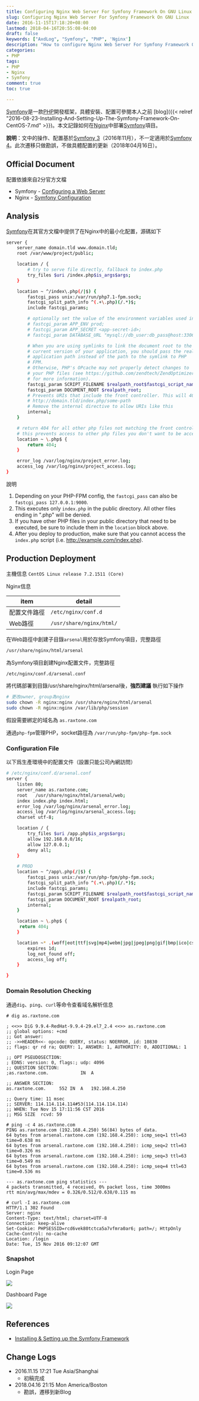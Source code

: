 ```yaml
---
title: Configuring Nginx Web Server For Symfony Framework On GNU Linux
slug: Configuring Nginx Web Server For Symfony Framework On GNU Linux
date: 2016-11-15T17:18:20+08:00
lastmod: 2018-04-16T20:55:08-04:00
draft: false
keywords: ["AxdLog", "Symfony", "PHP", 'Nginx']
description: "How to configure Nginx Web Server For Symfony Framework On GNU Linux"
categories:
- PHP
tags:
- PHP
- Nginx
- Symfony
comment: true
toc: true

---
```


[Symfony][symfony]是一款[PHP][php]開發框架，具體安裝、配置可參閱本人之前 [blog]({{< relref "2016-08-23-Installing-And-Setting-Up-The-Symfony-Framework-On-CentOS-7.md" >}})。本文記錄如何在[Nginx][nginx]中部署[Symfony][symfony]項目。

**說明**：文中的操作、配置基於[Symfony 3][symfony]（2016年11月），不一定適用於[Symfony 4][symfony]。此次遷移只做勘誤，不做具體配置的更新（2018年04月16日）。

<!--more-->

## Official Document
配置依據來自2分官方文檔

* Symfony - [Configuring a Web Server](https://symfony.com/doc/master/setup/web_server_configuration.html)
* Nginx - [Symfony Configuration](https://www.nginx.com/resources/wiki/start/topics/recipes/symfony/)


## Analysis
[Symfony][symfony]在其官方文檔中提供了在Nginx中的最小化配置，源碼如下

```bash
server {
    server_name domain.tld www.domain.tld;
    root /var/www/project/public;

    location / {
        # try to serve file directly, fallback to index.php
        try_files $uri /index.php$is_args$args;
    }

    location ~ ^/index\.php(/|$) {
        fastcgi_pass unix:/var/run/php7.1-fpm.sock;
        fastcgi_split_path_info ^(.+\.php)(/.*)$;
        include fastcgi_params;

        # optionally set the value of the environment variables used in the application
        # fastcgi_param APP_ENV prod;
        # fastcgi_param APP_SECRET <app-secret-id>;
        # fastcgi_param DATABASE_URL "mysql://db_user:db_pass@host:3306/db_name";

        # When you are using symlinks to link the document root to the
        # current version of your application, you should pass the real
        # application path instead of the path to the symlink to PHP
        # FPM.
        # Otherwise, PHP's OPcache may not properly detect changes to
        # your PHP files (see https://github.com/zendtech/ZendOptimizerPlus/issues/126
        # for more information).
        fastcgi_param SCRIPT_FILENAME $realpath_root$fastcgi_script_name;
        fastcgi_param DOCUMENT_ROOT $realpath_root;
        # Prevents URIs that include the front controller. This will 404:
        # http://domain.tld/index.php/some-path
        # Remove the internal directive to allow URIs like this
        internal;
    }

    # return 404 for all other php files not matching the front controller
    # this prevents access to other php files you don't want to be accessible.
    location ~ \.php$ {
        return 404;
    }

    error_log /var/log/nginx/project_error.log;
    access_log /var/log/nginx/project_access.log;
}
```

說明

1. Depending on your PHP-FPM config, the `fastcgi_pass` can also be `fastcgi_pass 127.0.0.1:9000`.
2. This executes only `index.php` in the public directory. All other files ending in ".php" will be denied.
3. If you have other PHP files in your public directory that need to be executed, be sure to include them in the `location` block above.
4. After you deploy to production, make sure that you cannot access the `index.php` script (i.e. http://example.com/index.php).


## Production Deployment
主機信息 `CentOS Linux release 7.2.1511 (Core)`

Nginx信息

item|detail
---|---
配置文件路徑|`/etc/nginx/conf.d`
Web路徑|`/usr/share/nginx/html/`

在Web路徑中創建子目錄`arsenal`用於存放Symfony項目，完整路徑

```bash
/usr/share/nginx/html/arsenal
```

為Symfony項目創建Nginx配置文件，完整路徑

```bash
/etc/nginx/conf.d/arsenal.conf
```

將代碼部署到目錄/usr/share/nginx/html/arsenal後，**強烈建議** 執行如下操作

```bash
# 更改owner, group為nginx
sudo chown -R nginx:nginx /usr/share/nginx/html/arsenal
sudo chown -R nginx:nginx /var/lib/php/session
```

假設需要綁定的域名為 `as.raxtone.com`

通過`php-fpm`管理PHP，socket路徑為 `/var/run/php-fpm/php-fpm.sock`

### Configuration File
以下爲生產環境中的配置文件（設置只能公司內網訪問）

```bash
# /etc/nginx/conf.d/arsenal.conf
server {
    listen 80;
    server_name as.raxtone.com;
    root   /usr/share/nginx/html/arsenal/web;
    index index.php index.html;
    error_log /var/log/nginx/arsenal_error.log;
    access_log /var/log/nginx/arsenal_access.log;
    charset utf-8;

    location / {
        try_files $uri /app.php$is_args$args;
        allow 192.168.0.0/16;
        allow 127.0.0.1;
        deny all;
    }

    # PROD
    location ~ ^/app\.php(/|$) {
        fastcgi_pass unix:/var/run/php-fpm/php-fpm.sock;
        fastcgi_split_path_info ^(.+\.php)(/.*)$;
        include fastcgi_params;
        fastcgi_param SCRIPT_FILENAME $realpath_root$fastcgi_script_name;
        fastcgi_param DOCUMENT_ROOT $realpath_root;
        internal;
    }

    location ~ \.php$ {
     return 404;
    }

    location ~* .(woff|eot|ttf|svg|mp4|webm|jpg|jpeg|png|gif|bmp|ico|css|js)$ {
        expires 1d;
        log_not_found off;
        access_log off;
    }

}
```

### Domain Resolution Checking
通過`dig`、`ping`、`curl`等命令查看域名解析信息

```
# dig as.raxtone.com

; <<>> DiG 9.9.4-RedHat-9.9.4-29.el7_2.4 <<>> as.raxtone.com
;; global options: +cmd
;; Got answer:
;; ->>HEADER<<- opcode: QUERY, status: NOERROR, id: 10830
;; flags: qr rd ra; QUERY: 1, ANSWER: 1, AUTHORITY: 0, ADDITIONAL: 1

;; OPT PSEUDOSECTION:
; EDNS: version: 0, flags:; udp: 4096
;; QUESTION SECTION:
;as.raxtone.com.			IN	A

;; ANSWER SECTION:
as.raxtone.com.		552	IN	A	192.168.4.250

;; Query time: 11 msec
;; SERVER: 114.114.114.114#53(114.114.114.114)
;; WHEN: Tue Nov 15 17:11:56 CST 2016
;; MSG SIZE  rcvd: 59

# ping -c 4 as.raxtone.com
PING as.raxtone.com (192.168.4.250) 56(84) bytes of data.
64 bytes from arsenal.raxtone.com (192.168.4.250): icmp_seq=1 ttl=63 time=0.638 ms
64 bytes from arsenal.raxtone.com (192.168.4.250): icmp_seq=2 ttl=63 time=0.326 ms
64 bytes from arsenal.raxtone.com (192.168.4.250): icmp_seq=3 ttl=63 time=0.549 ms
64 bytes from arsenal.raxtone.com (192.168.4.250): icmp_seq=4 ttl=63 time=0.536 ms

--- as.raxtone.com ping statistics ---
4 packets transmitted, 4 received, 0% packet loss, time 3000ms
rtt min/avg/max/mdev = 0.326/0.512/0.638/0.115 ms

# curl -I as.raxtone.com
HTTP/1.1 302 Found
Server: nginx
Content-Type: text/html; charset=UTF-8
Connection: keep-alive
Set-Cookie: PHPSESSID=rcd6vek80tctca5a7vfmra0ar6; path=/; HttpOnly
Cache-Control: no-cache
Location: /login
Date: Tue, 15 Nov 2016 09:12:07 GMT

```

### Snapshot
Login Page

![](https://raw.githubusercontent.com/MaxdSre/maxdsre.github.io/image/blog-image/2016-11-15_Symfony_Arsenal_Asset_Platform/arsenal2016-11-15_15-22-52_login.png)

Dashboard Page

![](https://raw.githubusercontent.com/MaxdSre/maxdsre.github.io/image/blog-image/2016-11-15_Symfony_Arsenal_Asset_Platform/arsenal2016-11-15_15-23-06_dashboard.png)


## References
* [Installing & Setting up the Symfony Framework](https://symfony.com/doc/master/setup.html)


## Change Logs
* 2016.11.15 17:21 Tue Asia/Shanghai
    * 初稿完成
* 2018.04.16 21:15 Mon America/Boston
    * 勘誤，遷移到新Blog


[symfony]: https://symfony.com "High Performance PHP Framework for Web Development"
[nginx]: https://www.nginx.com "High Performance Load Balancer, Web Server, & Reverse Proxy"
[mysql]: https://www.mysql.com "MySQL is the world's most popular open source database."
[php]: https://secure.php.net "PHP is a popular general-purpose scripting language that is especially suited to web development."


<!-- End -->
